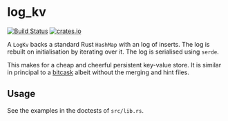 log_kv
======

[![Build Status](https://travis-ci.org/sjmelia/logkv.svg)](https://travis-ci.org/sjmelia/logkv)
[![crates.io](https://img.shields.io/crates/v/log_kv.svg)](https://crates.io/crates/log_kv)

A `LogKv` backs a standard Rust `HashMap` with an log of inserts. The log is rebuilt
on initialisation by iterating over it. The log is serialised using `serde`.

This makes for a cheap and cheerful persistent key-value store. It is similar in
principal to a [bitcask](https://github.com/basho/bitcask) albeit without the
merging and hint files.

Usage
-----

See the examples in the doctests of `src/lib.rs`.
